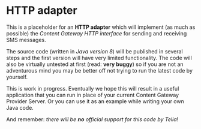 # HTTP adapter

This is a placeholder for an __HTTP adapter__ which will implement (as much as possible) the _Content Gateway HTTP interface_ for sending and receiving SMS messages.

The source code (written in _Java version 8_) will be published in several steps and the first version will have very limited functionality. The code will also be virtually untested at first (read: __very buggy__) so if you are not an adventurous mind you may be better off not trying to run the latest code by yourself.

This is work in progress. Eventually we hope this will result in a useful application that you can run in place of your current Content Gateway Provider Server. Or you can use it as an example while writing your own Java code.

And remember: _there will be __no__ official support for this code by Telia_!
